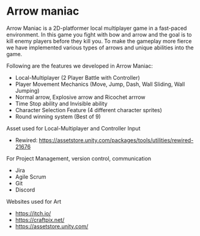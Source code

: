 # Arrow maniac
 
Arrow Maniac is a 2D-platformer local multiplayer game in a fast-paced environment. In this game you fight with bow and arrow and the goal is to kill enemy players before they kill you. To make the gameplay more fierce we have implemented various types of arrows and unique abilities into the game.

Following are the features we developed in Arrow Maniac:
 - Local-Multiplayer (2 Player Battle with Controller)
 - Player Movement Mechanics (Move, Jump, Dash, Wall Sliding, Wall Jumping)
 - Normal arrow, Explosive arrow and Ricochet arrrow
 - Time Stop ability and Invisible ability
 - Character Selection Feature (4 different character sprites)
 - Round winning system (Best of 9)


Asset used for Local-Multiplayer and Controller Input
 - Rewired: https://assetstore.unity.com/packages/tools/utilities/rewired-21676

For Project Management, version control, communication
 - Jira
 - Agile Scrum
 - Git
 - Discord

Websites used for Art
 - https://itch.io/
 - https://craftpix.net/
 - https://assetstore.unity.com/
